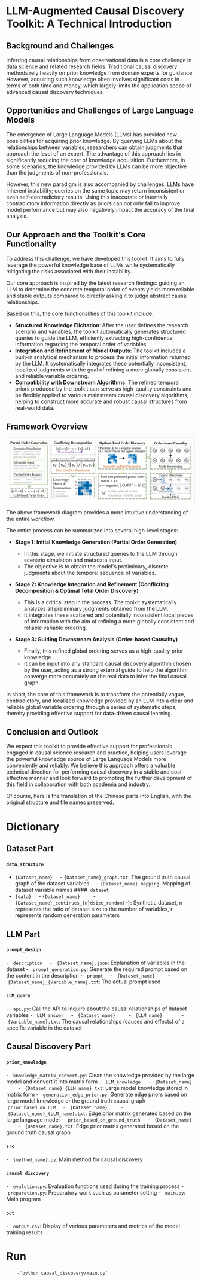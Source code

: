 
# LLM-Augmented Causal Discovery Toolkit: A Technical Introduction

## **Background and Challenges**

Inferring causal relationships from observational data is a core challenge in data science and related research fields. Traditional causal discovery methods rely heavily on prior knowledge from domain experts for guidance. However, acquiring such knowledge often involves significant costs in terms of both time and money, which largely limits the application scope of advanced causal discovery techniques.

## **Opportunities and Challenges of Large Language Models**

The emergence of Large Language Models (LLMs) has provided new possibilities for acquiring prior knowledge. By querying LLMs about the relationships between variables, researchers can obtain judgments that approach the level of an expert. The advantage of this approach lies in significantly reducing the cost of knowledge acquisition. Furthermore, in some scenarios, the knowledge provided by LLMs can be more objective than the judgments of non-professionals.

However, this new paradigm is also accompanied by challenges. LLMs have inherent instability; queries on the same topic may return inconsistent or even self-contradictory results. Using this inaccurate or internally contradictory information directly as priors can not only fail to improve model performance but may also negatively impact the accuracy of the final analysis.

## **Our Approach and the Toolkit's Core Functionality**

To address this challenge, we have developed this toolkit. It aims to fully leverage the powerful knowledge base of LLMs while systematically mitigating the risks associated with their instability.

Our core approach is inspired by the latest research findings: guiding an LLM to determine the concrete temporal order of events yields more reliable and stable outputs compared to directly asking it to judge abstract causal relationships.

Based on this, the core functionalities of this toolkit include:

  * **Structured Knowledge Elicitation**: After the user defines the research scenario and variables, the toolkit automatically generates structured queries to guide the LLM, efficiently extracting high-confidence information regarding the temporal order of variables.
  * **Integration and Refinement of Model Outputs**: The toolkit includes a built-in analytical mechanism to process the initial information returned by the LLM. It systematically integrates these potentially inconsistent, localized judgments with the goal of refining a more globally consistent and reliable variable ordering.
  * **Compatibility with Downstream Algorithms**: The refined temporal priors produced by the toolkit can serve as high-quality constraints and be flexibly applied to various mainstream causal discovery algorithms, helping to construct more accurate and robust causal structures from real-world data.


## **Framework Overview**


![Figure1.](images/framework.PNG)

The above framework diagram provides a more intuitive understanding of the entire workflow.

The entire process can be summarized into several high-level stages:

  * **Stage 1: Initial Knowledge Generation (Partial Order Generation)**

      * In this stage, we initiate structured queries to the LLM through scenario simulation and metadata input.
      * The objective is to obtain the model's preliminary, discrete judgments about the temporal sequence of variables.

  * **Stage 2: Knowledge Integration and Refinement (Conflicting Decomposition & Optimal Total Order Discovery)**

      * This is a critical step in the process. The toolkit systematically analyzes all preliminary judgments obtained from the LLM.
      * It integrates these scattered and potentially inconsistent local pieces of information with the aim of refining a more globally consistent and reliable variable ordering.

  * **Stage 3: Guiding Downstream Analysis (Order-based Causality)**

      * Finally, this refined global ordering serves as a high-quality prior knowledge.
      * It can be input into any standard causal discovery algorithm chosen by the user, acting as a strong external guide to help the algorithm converge more accurately on the real data to infer the final causal graph.

In short, the core of this framework is to transform the potentially vague, contradictory, and localized knowledge provided by an LLM into a clear and reliable global variable ordering through a series of systematic steps, thereby providing effective support for data-driven causal learning.



## **Conclusion and Outlook**

We expect this toolkit to provide effective support for professionals engaged in causal science research and practice, helping users leverage the powerful knowledge source of Large Language Models more conveniently and reliably. We believe this approach offers a valuable technical direction for performing causal discovery in a stable and cost-effective manner and look forward to promoting the further development of this field in collaboration with both academia and industry.



Of course, here is the translation of the Chinese parts into English, with the original structure and file names preserved.

# Dictionary

## Dataset Part
#### `data_structure`
- `{Dataset_name}`
    - `{Dataset_name}_graph.txt`: The ground truth causal graph of the dataset variables
    - `{Dataset_name}.mapping`: Mapping of dataset variable names
####  `dataset`
- `{data}`
    - `{Dataset_name}`
        - `{Dataset_name}_continues_{n}dsize_random{r}`: Synthetic dataset, n represents the ratio of dataset size to the number of variables, r represents random generation parameters

## LLM Part

#### `prompt_design`
-   `description`
    -   `{Dataset_name}.json`: Explanation of variables in the dataset
-   `prompt_generation.py`: Generate the required prompt based on the content in the description
-   `prompt`
    -   `{Dataset_name}`
        -   `{Dataset_name}_{Variable_name}.txt`: The actual prompt used
#### `LLM_query`
-   `api.py`: Call the API to inquire about the causal relationships of dataset variables
-   `LLM_answer`
    -   `{Dataset_name}`
        -   `{LLM_name}`
            -   `{Variable_name}.txt`: The causal relationships (causes and effects) of a specific variable in the dataset

## Causal Discovery Part

#### `prior_knowledge`
-   `knowledge_matrix_convert.py`: Clean the knowledge provided by the large model and convert it into matrix form
-   `LLM_knowledge`
    -   `{Dataset_name}`
        -   `{Dataset_name}_{LLM_name}.txt`: Large model knowledge stored in matrix form
-   `generation_edge_prior.py`: Generate edge priors based on large model knowledge or the ground truth causal graph
-   `prior_based_on_LLM`
    -   `{Dataset_name}`
        -   `{Dataset_name}_{LLM_name}.txt`: Edge prior matrix generated based on the large language model
-   `prior_based_on_ground_truth`
    -   `{Dataset_name}`
        -   `{Dataset_name}.txt`: Edge prior matrix generated based on the ground truth causal graph
#### `src`
-   `{method_name}.py`: Main method for causal discovery
#### `causal_discovery`
-   `evalution.py`: Evaluation functions used during the training process
-   `preparation.py`: Preparatory work such as parameter setting
-   `main.py`: Main program
#### `out`
-   `output.csv`: Display of various parameters and metrics of the model training results
 
# Run
        -`python causal_discovery/main.py`
